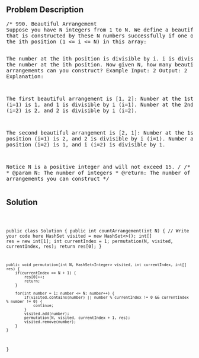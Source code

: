 <!--
<style>
  body { font-family: Arial, sans-serif; }
  .container { max-width: 100%; margin: 0 auto; padding: 10px; }
  .comment-block { background-color: #f9f9f9; padding: 10px; border-left: 5px solid #ccc; max-width: 50%; margin: 20px auto; overflow-wrap: break-word; white-space: pre-wrap; }
  .code-block { background-color: #f4f4f4; padding: 10px; border: 1px solid #ddd; max-width: 50%; margin: 20px auto; overflow-wrap: break-word; white-space: pre-wrap; }
</style>
-->

<div class='container'>
<h2>Problem Description</h2>
<div class='comment-block'>
<pre>
/* 990. Beautiful Arrangement
Suppose you have N integers from 1 to N. We define a beautiful arrangement as an array 
that is constructed by these N numbers successfully if one of the following is true for
the ith position (1 <= i <= N) in this array:

The number at the ith position is divisible by i.
i is divisible by the number at the ith position.
Now given N, how many beautiful arrangements can you construct?
Example
Input: 2
Output: 2
Explanation: 

The first beautiful arrangement is [1, 2]:
Number at the 1st position (i=1) is 1, and 1 is divisible by i (i=1).
Number at the 2nd position (i=2) is 2, and 2 is divisible by i (i=2).

The second beautiful arrangement is [2, 1]:
Number at the 1st position (i=1) is 2, and 2 is divisible by i (i=1).
Number at the 2nd position (i=2) is 1, and i (i=2) is divisible by 1.

Notice
N is a positive integer and will not exceed 15.
*/
    /**
     * @param N: The number of integers
     * @return: The number of beautiful arrangements you can construct
     */
</pre>
</div>

<h2>Solution</h2>
<div class='code-block'>
<pre><code class='language-java'>

public class Solution {
    public int countArrangement(int N) {
        // Write your code here
        HashSet<Integer> visited = new HashSet<>();
        int[] res = new int[1];
        int currentIndex = 1;
        permutation(N, visited, currentIndex, res);
        return res[0];
    }
    
    
    public void permutation(int N, HashSet<Integer> visited, int currentIndex, int[] res) {
        if(currentIndex == N + 1) {
            res[0]++;
            return;
        }
        
        for(int number = 1; number <= N; number++) {
            if(visited.contains(number) || number % currentIndex != 0 && currentIndex % number != 0) {
                continue;
            }
            visited.add(number);
            permutation(N, visited, currentIndex + 1, res);
            visited.remove(number);
        }
    }
    
}</code></pre>
</div>
</div>
